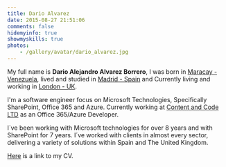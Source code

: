 ```yaml
---
title: Dario Alvarez
date: 2015-08-27 21:51:06
comments: false
hidemyinfo: true
showmyskills: true
photos: 
	- /gallery/avatar/dario_alvarez.jpg
---
```


My full name is **Dario Alejandro Alvarez Borrero**,  I was born in [Maracay - Venezuela](https://en.wikipedia.org/wiki/Maracay), lived and studied in [Madrid - Spain](https://en.wikipedia.org/wiki/Madrid) and Currently living and working in [London - UK](https://en.wikipedia.org/wiki/London). 

I'm a software engineer focus on Microsoft Technologies, Specifically SharePoint, Office 365 and Azure. Currently working at [Content and Code LTD](https://www.contentandcode.com/) as an Office 365/Azure Developer.

I´ve been working with Microsoft technologies for over 8 years and with SharePoint for 7 years. I´ve worked with clients in almost every sector, delivering a variety of solutions within Spain and The United Kingdom.

[Here](/cv) is a link to my CV.